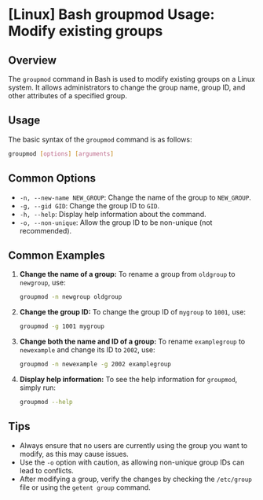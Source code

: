 # [Linux] Bash groupmod Usage: Modify existing groups

## Overview
The `groupmod` command in Bash is used to modify existing groups on a Linux system. It allows administrators to change the group name, group ID, and other attributes of a specified group.

## Usage
The basic syntax of the `groupmod` command is as follows:

```bash
groupmod [options] [arguments]
```

## Common Options
- `-n, --new-name NEW_GROUP`: Change the name of the group to `NEW_GROUP`.
- `-g, --gid GID`: Change the group ID to `GID`.
- `-h, --help`: Display help information about the command.
- `-o, --non-unique`: Allow the group ID to be non-unique (not recommended).

## Common Examples

1. **Change the name of a group:**
   To rename a group from `oldgroup` to `newgroup`, use:
   ```bash
   groupmod -n newgroup oldgroup
   ```

2. **Change the group ID:**
   To change the group ID of `mygroup` to `1001`, use:
   ```bash
   groupmod -g 1001 mygroup
   ```

3. **Change both the name and ID of a group:**
   To rename `examplegroup` to `newexample` and change its ID to `2002`, use:
   ```bash
   groupmod -n newexample -g 2002 examplegroup
   ```

4. **Display help information:**
   To see the help information for `groupmod`, simply run:
   ```bash
   groupmod --help
   ```

## Tips
- Always ensure that no users are currently using the group you want to modify, as this may cause issues.
- Use the `-o` option with caution, as allowing non-unique group IDs can lead to conflicts.
- After modifying a group, verify the changes by checking the `/etc/group` file or using the `getent group` command.